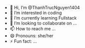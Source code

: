 - 👋 Hi, I’m @ThanhTrucNguyen1404
- 👀 I’m interested in coding
- 🌱 I’m currently learning Fullstack
- 💞️ I’m looking to collaborate on ...
- 📫 How to reach me ...
- 😄 Pronouns: she/her
- ⚡ Fun fact: ...

<!---
ThanhTrucNguyen1404/ThanhTrucNguyen1404 is a ✨ special ✨ repository because its `README.md` (this file) appears on your GitHub profile.
You can click the Preview link to take a look at your changes.
--->
